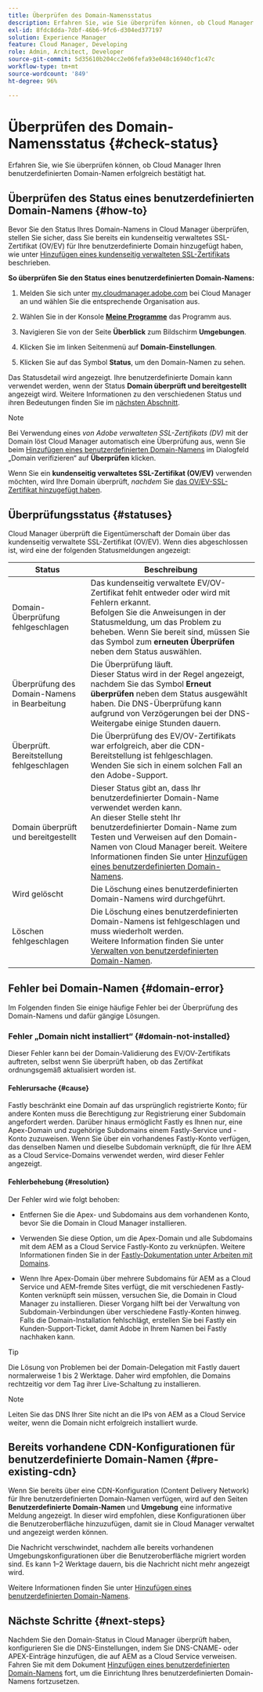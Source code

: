 ```yaml
---
title: Überprüfen des Domain-Namensstatus
description: Erfahren Sie, wie Sie überprüfen können, ob Cloud Manager Ihren benutzerdefinierten Domain-Namen erfolgreich bestätigt hat.
exl-id: 8fdc8dda-7dbf-46b6-9fc6-d304ed377197
solution: Experience Manager
feature: Cloud Manager, Developing
role: Admin, Architect, Developer
source-git-commit: 5d35610b204cc2e06fefa93e048c16940cf1c47c
workflow-type: tm+mt
source-wordcount: '849'
ht-degree: 96%

---
```



# Überprüfen des Domain-Namensstatus {#check-status}

Erfahren Sie, wie Sie überprüfen können, ob Cloud Manager Ihren benutzerdefinierten Domain-Namen erfolgreich bestätigt hat.

## Überprüfen des Status eines benutzerdefinierten Domain-Namens {#how-to}

Bevor Sie den Status Ihres Domain-Namens in Cloud Manager überprüfen, stellen Sie sicher, dass Sie bereits ein kundenseitig verwaltetes SSL-Zertifikat (OV/EV) für Ihre benutzerdefinierte Domain hinzugefügt haben, wie unter [Hinzufügen eines kundenseitig verwalteten SSL-Zertifikats](/help/implementing/cloud-manager/managing-ssl-certifications/add-ssl-certificate.md##add-customer-managed-ssl-cert) beschrieben.

**So überprüfen Sie den Status eines benutzerdefinierten Domain-Namens:**

1. Melden Sie sich unter [my.cloudmanager.adobe.com](https://my.cloudmanager.adobe.com/) bei Cloud Manager an und wählen Sie die entsprechende Organisation aus.

1. Wählen Sie in der Konsole **[Meine Programme](/help/implementing/cloud-manager/navigation.md#my-programs)** das Programm aus.

1. Navigieren Sie von der Seite **Überblick** zum Bildschirm **Umgebungen**.

1. Klicken Sie im linken Seitenmenü auf **Domain-Einstellungen**.

1. Klicken Sie auf das Symbol **Status**, um den Domain-Namen zu sehen.

Das Statusdetail wird angezeigt. Ihre benutzerdefinierte Domain kann verwendet werden, wenn der Status **Domain überprüft und bereitgestellt** angezeigt wird. Weitere Informationen zu den verschiedenen Status und ihren Bedeutungen finden Sie im [nächsten Abschnitt](#statuses).

>[!NOTE]
>
>Bei Verwendung eines *von Adobe verwalteten SSL-Zertifikats (DV)* mit der Domain löst Cloud Manager automatisch eine Überprüfung aus, wenn Sie beim [Hinzufügen eines benutzerdefinierten Domain-Namens](/help/implementing/cloud-manager/custom-domain-names/add-custom-domain-name.md) im Dialogfeld „Domain verifizieren“ auf **Überprüfen** klicken.
>
>Wenn Sie ein **kundenseitig verwaltetes SSL-Zertifikat (OV/EV)** verwenden möchten, wird Ihre Domain überprüft, *nachdem* Sie [das OV/EV-SSL-Zertifikat hinzugefügt haben](/help/implementing/cloud-manager/managing-ssl-certifications/add-ssl-certificate.md).


## Überprüfungsstatus {#statuses}

Cloud Manager überprüft die Eigentümerschaft der Domain über das kundenseitig verwaltete SSL-Zertifikat (OV/EV). Wenn dies abgeschlossen ist, wird eine der folgenden Statusmeldungen angezeigt:

| Status | Beschreibung |
| --- | --- |
| Domain-Überprüfung fehlgeschlagen | Das kundenseitig verwaltete EV/OV-Zertifikat fehlt entweder oder wird mit Fehlern erkannt.<br> Befolgen Sie die Anweisungen in der Statusmeldung, um das Problem zu beheben. Wenn Sie bereit sind, müssen Sie das Symbol zum **erneuten Überprüfen** neben dem Status auswählen. |
| Überprüfung des Domain-Namens in Bearbeitung | Die Überprüfung läuft.<br>Dieser Status wird in der Regel angezeigt, nachdem Sie das Symbol **Erneut überprüfen** neben dem Status ausgewählt haben. Die DNS-Überprüfung kann aufgrund von Verzögerungen bei der DNS-Weitergabe einige Stunden dauern. |
| Überprüft. Bereitstellung fehlgeschlagen | Die Überprüfung des EV/OV-Zertifikats war erfolgreich, aber die CDN-Bereitstellung ist fehlgeschlagen.<br>Wenden Sie sich in einem solchen Fall an den Adobe-Support. |
| Domain überprüft und bereitgestellt | Dieser Status gibt an, dass Ihr benutzerdefinierter Domain-Name verwendet werden kann.<br>An dieser Stelle steht Ihr benutzerdefinierter Domain-Name zum Testen und Verweisen auf den Domain-Namen von Cloud Manager bereit. Weitere Informationen finden Sie unter [Hinzufügen eines benutzerdefinierten Domain-Namens](/help/implementing/cloud-manager/custom-domain-names/add-custom-domain-name.md). |
| Wird gelöscht | Die Löschung eines benutzerdefinierten Domain-Namens wird durchgeführt. |
| Löschen fehlgeschlagen | Die Löschung eines benutzerdefinierten Domain-Namens ist fehlgeschlagen und muss wiederholt werden.<br>Weitere Information finden Sie unter [Verwalten von benutzerdefinierten Domain-Namen](/help/implementing/cloud-manager/custom-domain-names/managing-custom-domain-names.md). |


## Fehler bei Domain-Namen {#domain-error}

Im Folgenden finden Sie einige häufige Fehler bei der Überprüfung des Domain-Namens und dafür gängige Lösungen.

### Fehler „Domain nicht installiert“ {#domain-not-installed}

Dieser Fehler kann bei der Domain-Validierung des EV/OV-Zertifikats auftreten, selbst wenn Sie überprüft haben, ob das Zertifikat ordnungsgemäß aktualisiert worden ist.

#### Fehlerursache {#cause}

Fastly beschränkt eine Domain auf das ursprünglich registrierte Konto; für andere Konten muss die Berechtigung zur Registrierung einer Subdomain angefordert werden. Darüber hinaus ermöglicht Fastly es Ihnen nur, eine Apex-Domain und zugehörige Subdomains einem Fastly-Service und -Konto zuzuweisen. Wenn Sie über ein vorhandenes Fastly-Konto verfügen, das denselben Namen und dieselbe Subdomain verknüpft, die für Ihre AEM as a Cloud Service-Domains verwendet werden, wird dieser Fehler angezeigt.

#### Fehlerbehebung {#resolution}

Der Fehler wird wie folgt behoben:

* Entfernen Sie die Apex- und Subdomains aus dem vorhandenen Konto, bevor Sie die Domain in Cloud Manager installieren.

* Verwenden Sie diese Option, um die Apex-Domain und alle Subdomains mit dem AEM as a Cloud Service Fastly-Konto zu verknüpfen. Weitere Informationen finden Sie in der [Fastly-Dokumentation unter Arbeiten mit Domains](https://docs.fastly.com/en/guides/working-with-domains).

* Wenn Ihre Apex-Domain über mehrere Subdomains für AEM as a Cloud Service und AEM-fremde Sites verfügt, die mit verschiedenen Fastly-Konten verknüpft sein müssen, versuchen Sie, die Domain in Cloud Manager zu installieren. Dieser Vorgang hilft bei der Verwaltung von Subdomain-Verbindungen über verschiedene Fastly-Konten hinweg. Falls die Domain-Installation fehlschlägt, erstellen Sie bei Fastly ein Kunden-Support-Ticket, damit Adobe in Ihrem Namen bei Fastly nachhaken kann.

>[!TIP]
>
>Die Lösung von Problemen bei der Domain-Delegation mit Fastly dauert normalerweise 1 bis 2 Werktage. Daher wird empfohlen, die Domains rechtzeitig vor dem Tag ihrer Live-Schaltung zu installieren.

>[!NOTE]
>
>Leiten Sie das DNS Ihrer Site nicht an die IPs von AEM as a Cloud Service weiter, wenn die Domain nicht erfolgreich installiert wurde.

## Bereits vorhandene CDN-Konfigurationen für benutzerdefinierte Domain-Namen {#pre-existing-cdn}

Wenn Sie bereits über eine CDN-Konfiguration (Content Delivery Network) für Ihre benutzerdefinierten Domain-Namen verfügen, wird auf den Seiten **Benutzerdefinierte Domain-Namen** und **Umgebung** eine informative Meldung angezeigt. In dieser wird empfohlen, diese Konfigurationen über die Benutzeroberfläche hinzuzufügen, damit sie in Cloud Manager verwaltet und angezeigt werden können.

Die Nachricht verschwindet, nachdem alle bereits vorhandenen Umgebungskonfigurationen über die Benutzeroberfläche migriert worden sind. Es kann 1–2 Werktage dauern, bis die Nachricht nicht mehr angezeigt wird.

Weitere Informationen finden Sie unter [Hinzufügen eines benutzerdefinierten Domain-Namens](/help/implementing/cloud-manager/custom-domain-names/add-custom-domain-name.md).

## Nächste Schritte {#next-steps}

Nachdem Sie den Domain-Status in Cloud Manager überprüft haben, konfigurieren Sie die DNS-Einstellungen, indem Sie DNS-CNAME- oder APEX-Einträge hinzufügen, die auf AEM as a Cloud Service verweisen. Fahren Sie mit dem Dokument [Hinzufügen eines benutzerdefinierten Domain-Namens](/help/implementing/cloud-manager/custom-domain-names/add-custom-domain-name.md) fort, um die Einrichtung Ihres benutzerdefinierten Domain-Namens fortzusetzen.

